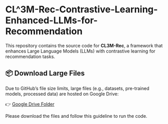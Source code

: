 # CL^3M-Rec-Contrastive-Learning-Enhanced-LLMs-for-Recommendation

This repository contains the source code for **CL3M-Rec**, a framework that enhances Large Language Models (LLMs) with contrastive learning for recommendation tasks.

## 📦 Download Large Files
Due to GitHub’s file size limits, large files (e.g., datasets, pre-trained models, processed data) are hosted on Google Drive:

👉 [Google Drive Folder](https://drive.google.com/drive/folders/1dfe2gw2L1ltcK0ogbGejtueFGDJG24cO?dmr=1&ec=wgc-drive-hero-goto)

Please download the files and follow this guideline to run the code.
